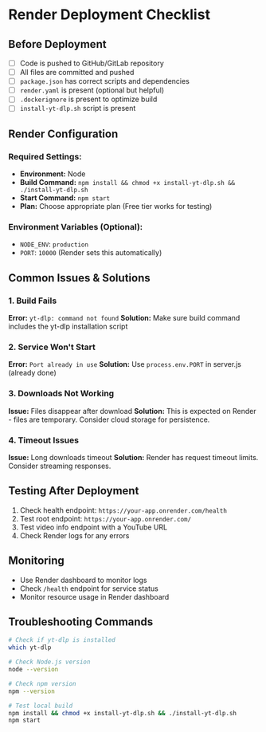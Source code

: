 # Render Deployment Checklist

## Before Deployment

- [ ] Code is pushed to GitHub/GitLab repository
- [ ] All files are committed and pushed
- [ ] `package.json` has correct scripts and dependencies
- [ ] `render.yaml` is present (optional but helpful)
- [ ] `.dockerignore` is present to optimize build
- [ ] `install-yt-dlp.sh` script is present

## Render Configuration

### Required Settings:
- **Environment:** Node
- **Build Command:** `npm install && chmod +x install-yt-dlp.sh && ./install-yt-dlp.sh`
- **Start Command:** `npm start`
- **Plan:** Choose appropriate plan (Free tier works for testing)

### Environment Variables (Optional):
- `NODE_ENV`: `production`
- `PORT`: `10000` (Render sets this automatically)

## Common Issues & Solutions

### 1. Build Fails
**Error:** `yt-dlp: command not found`
**Solution:** Make sure build command includes the yt-dlp installation script

### 2. Service Won't Start
**Error:** `Port already in use`
**Solution:** Use `process.env.PORT` in server.js (already done)

### 3. Downloads Not Working
**Issue:** Files disappear after download
**Solution:** This is expected on Render - files are temporary. Consider cloud storage for persistence.

### 4. Timeout Issues
**Issue:** Long downloads timeout
**Solution:** Render has request timeout limits. Consider streaming responses.

## Testing After Deployment

1. Check health endpoint: `https://your-app.onrender.com/health`
2. Test root endpoint: `https://your-app.onrender.com/`
3. Test video info endpoint with a YouTube URL
4. Check Render logs for any errors

## Monitoring

- Use Render dashboard to monitor logs
- Check `/health` endpoint for service status
- Monitor resource usage in Render dashboard

## Troubleshooting Commands

```bash
# Check if yt-dlp is installed
which yt-dlp

# Check Node.js version
node --version

# Check npm version
npm --version

# Test local build
npm install && chmod +x install-yt-dlp.sh && ./install-yt-dlp.sh
npm start
``` 